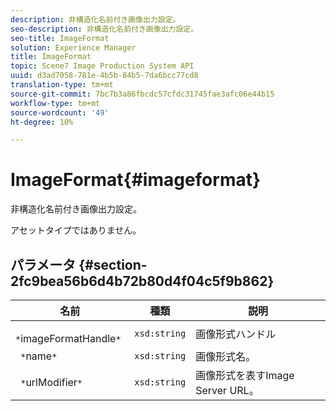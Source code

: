 ```yaml
---
description: 非構造化名前付き画像出力設定。
seo-description: 非構造化名前付き画像出力設定。
seo-title: ImageFormat
solution: Experience Manager
title: ImageFormat
topic: Scene7 Image Production System API
uuid: d3ad7058-781e-4b5b-84b5-7da6bcc77cd8
translation-type: tm+mt
source-git-commit: 7bc7b3a86fbcdc57cfdc31745fae3afc06e44b15
workflow-type: tm+mt
source-wordcount: '49'
ht-degree: 10%

---
```



# ImageFormat{#imageformat}

非構造化名前付き画像出力設定。

アセットタイプではありません。

## パラメータ {#section-2fc9bea56b6d4b72b80d4f04c5f9b862}

| 名前 | 種類 | 説明 |
|---|---|---|
| ` *`imageFormatHandle`*` | `xsd:string` | 画像形式ハンドル |
| ` *`name`*` | `xsd:string` | 画像形式名。 |
| ` *`urlModifier`*` | `xsd:string` | 画像形式を表すImage Server URL。 |

